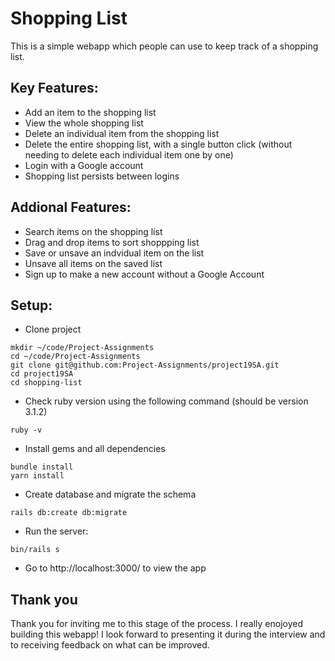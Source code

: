 # Shopping List
This is a simple webapp which people can use to keep track of a shopping list.

## Key Features:
- Add an item to the shopping list
- View the whole shopping list
- Delete an individual item from the shopping list
- Delete the entire shopping list, with a single button click (without needing to delete each individual item one by one) 
- Login with a Google account
- Shopping list persists between logins

## Addional Features:
- Search items on the shopping list
- Drag and drop items to sort shoppping list
- Save or unsave an indvidual item on the list
- Unsave all items on the saved list
- Sign up to make a new account without a Google Account

## Setup:
- Clone project
```
mkdir ~/code/Project-Assignments
cd ~/code/Project-Assignments
git clone git@github.com:Project-Assignments/project19SA.git
cd project19SA
cd shopping-list
```
- Check ruby version using the following command (should be version 3.1.2)
```
ruby -v
```
- Install gems and all dependencies
```
bundle install
yarn install
```
- Create database and migrate the schema
```
rails db:create db:migrate 
```
- Run the server:
```
bin/rails s
```
- Go to http://localhost:3000/ to view the app

## Thank you
Thank you for inviting me to this stage of the process. I really enojoyed building this webapp! I look forward to presenting it during the interview and to receiving feedback on what can be improved.
 
 
